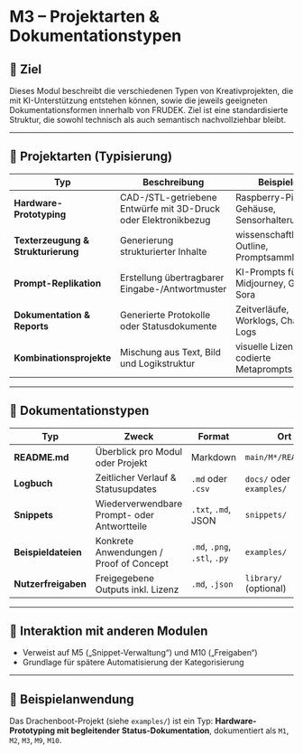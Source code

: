 # M3 – Projektarten & Dokumentationstypen

## 📌 Ziel
Dieses Modul beschreibt die verschiedenen Typen von Kreativprojekten, die mit KI-Unterstützung entstehen können, sowie die jeweils geeigneten Dokumentationsformen innerhalb von FRUDEK. Ziel ist eine standardisierte Struktur, die sowohl technisch als auch semantisch nachvollziehbar bleibt.

---

## 🔧 Projektarten (Typisierung)

| Typ | Beschreibung | Beispiele |
|-----|--------------|-----------|
| **Hardware-Prototyping** | CAD-/STL-getriebene Entwürfe mit 3D-Druck oder Elektronikbezug | Raspberry-Pi-Gehäuse, Sensorhalterungen |
| **Texterzeugung & Strukturierung** | Generierung strukturierter Inhalte | wissenschaftliche Outline, Promptsammlungen |
| **Prompt-Replikation** | Erstellung übertragbarer Eingabe-/Antwortmuster | KI-Prompts für Midjourney, GPT, Sora |
| **Dokumentation & Reports** | Generierte Protokolle oder Statusdokumente | Zeitverläufe, Worklogs, Change-Logs |
| **Kombinationsprojekte** | Mischung aus Text, Bild und Logikstruktur | visuelle Lizenzwahl, codierte Metaprompts |

---

## 📘 Dokumentationstypen

| Typ | Zweck | Format | Ort |
|-----|-------|--------|-----|
| **README.md** | Überblick pro Modul oder Projekt | Markdown | `main/M*/README.md` |
| **Logbuch** | Zeitlicher Verlauf & Statusupdates | `.md` oder `.csv` | `docs/` oder `examples/` |
| **Snippets** | Wiederverwendbare Prompt- oder Antwortteile | `.txt`, `.md`, JSON | `snippets/` |
| **Beispieldateien** | Konkrete Anwendungen / Proof of Concept | `.md`, `.png`, `.stl`, `.py` | `examples/` |
| **Nutzerfreigaben** | Freigegebene Outputs inkl. Lizenz | `.md`, `.json` | `library/` (optional) |

---

## 🧩 Interaktion mit anderen Modulen

- Verweist auf M5 („Snippet-Verwaltung“) und M10 („Freigaben“)
- Grundlage für spätere Automatisierung der Kategorisierung

---

## 📎 Beispielanwendung

Das Drachenboot-Projekt (siehe `examples/`) ist ein Typ: **Hardware-Prototyping mit begleitender Status-Dokumentation**, dokumentiert als `M1`, `M2`, `M3`, `M9`, `M10`.
